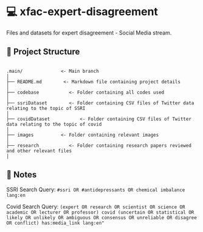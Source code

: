 # 💻 xfac-expert-disagreement

Files and datasets for expert disagreement - Social Media stream. 


## 📂 Project Structure

```

.main/              <- Main branch
│
├── README.md        <- Markdown file containing project details
│
├── codebase           <- Folder containing all codes used 
│
├── ssriDataset        <- Folder containing CSV files of Twitter data relating to the topic of SSRI
│
├── covidDataset           <- Folder containing CSV files of Twitter data relating to the topic of covid
│
├── images          <- Folder containing relevant images
│
├── research           <- Folder containing research papers reviewed and other relevant files
│

```
## 📝 Notes 

SSRI Search Query: ```#ssri OR #antidepressants OR chemical imbalance  lang:en```

Covid Search Query: ```(expert OR research OR scientist OR science OR academic OR lecturer OR professor) covid (uncertain OR statistical OR likely OR unlikely OR ambiguous OR consensus OR unreliable OR disagree OR conflict) has:media_link lang:en"```

